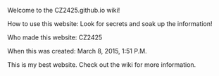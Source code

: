 Welcome to the CZ2425.github.io wiki!

How to use this website:
Look for secrets and soak up the information!

Who made this website:
CZ2425

When this was created:
March 8, 2015, 1:51 P.M.


This is my best website. Check out the wiki for more information.
